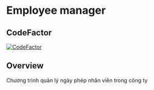 # Employee manager

## CodeFactor

[![CodeFactor](https://www.codefactor.io/repository/github/vovantamvn/employee-manager/badge)](https://www.codefactor.io/repository/github/vovantamvn/employee-manager)

## Overview

Chương trình quản lý ngày phép nhân viên trong công ty
